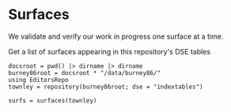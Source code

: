 # Surfaces

We validate and verify our work in progress one surface at a time.


Get a list of surfaces appearing in this repository's DSE tables



```@setup surfaces
docsroot = pwd() |> dirname |> dirname
burney86root = docsroot * "/data/burney86/"
using EditorsRepo
townley = repository(burney86root; dse = "indextables")
```



```@example surfaces
surfs = surfaces(townley)
```
